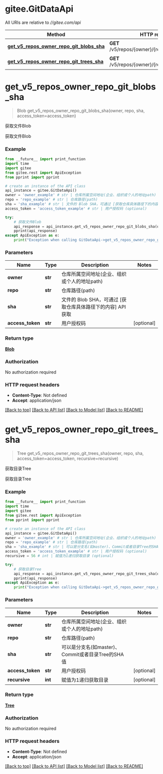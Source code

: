 # gitee.GitDataApi

All URIs are relative to *//gitee.com/api*

Method | HTTP request | Description
------------- | ------------- | -------------
[**get_v5_repos_owner_repo_git_blobs_sha**](GitDataApi.md#get_v5_repos_owner_repo_git_blobs_sha) | **GET** /v5/repos/{owner}/{repo}/git/blobs/{sha} | 获取文件Blob
[**get_v5_repos_owner_repo_git_trees_sha**](GitDataApi.md#get_v5_repos_owner_repo_git_trees_sha) | **GET** /v5/repos/{owner}/{repo}/git/trees/{sha} | 获取目录Tree

# **get_v5_repos_owner_repo_git_blobs_sha**
> Blob get_v5_repos_owner_repo_git_blobs_sha(owner, repo, sha, access_token=access_token)

获取文件Blob

获取文件Blob

### Example
```python
from __future__ import print_function
import time
import gitee
from gitee.rest import ApiException
from pprint import pprint

# create an instance of the API class
api_instance = gitee.GitDataApi()
owner = 'owner_example' # str | 仓库所属空间地址(企业、组织或个人的地址path)
repo = 'repo_example' # str | 仓库路径(path)
sha = 'sha_example' # str | 文件的 Blob SHA，可通过 [获取仓库具体路径下的内容] API 获取
access_token = 'access_token_example' # str | 用户授权码 (optional)

try:
    # 获取文件Blob
    api_response = api_instance.get_v5_repos_owner_repo_git_blobs_sha(owner, repo, sha, access_token=access_token)
    pprint(api_response)
except ApiException as e:
    print("Exception when calling GitDataApi->get_v5_repos_owner_repo_git_blobs_sha: %s\n" % e)
```

### Parameters

Name | Type | Description  | Notes
------------- | ------------- | ------------- | -------------
 **owner** | **str**| 仓库所属空间地址(企业、组织或个人的地址path) | 
 **repo** | **str**| 仓库路径(path) | 
 **sha** | **str**| 文件的 Blob SHA，可通过 [获取仓库具体路径下的内容] API 获取 | 
 **access_token** | **str**| 用户授权码 | [optional] 

### Return type

[**Blob**](Blob.md)

### Authorization

No authorization required

### HTTP request headers

 - **Content-Type**: Not defined
 - **Accept**: application/json

[[Back to top]](#) [[Back to API list]](../README.md#documentation-for-api-endpoints) [[Back to Model list]](../README.md#documentation-for-models) [[Back to README]](../README.md)

# **get_v5_repos_owner_repo_git_trees_sha**
> Tree get_v5_repos_owner_repo_git_trees_sha(owner, repo, sha, access_token=access_token, recursive=recursive)

获取目录Tree

获取目录Tree

### Example
```python
from __future__ import print_function
import time
import gitee
from gitee.rest import ApiException
from pprint import pprint

# create an instance of the API class
api_instance = gitee.GitDataApi()
owner = 'owner_example' # str | 仓库所属空间地址(企业、组织或个人的地址path)
repo = 'repo_example' # str | 仓库路径(path)
sha = 'sha_example' # str | 可以是分支名(如master)、Commit或者目录Tree的SHA值
access_token = 'access_token_example' # str | 用户授权码 (optional)
recursive = 56 # int | 赋值为1递归获取目录 (optional)

try:
    # 获取目录Tree
    api_response = api_instance.get_v5_repos_owner_repo_git_trees_sha(owner, repo, sha, access_token=access_token, recursive=recursive)
    pprint(api_response)
except ApiException as e:
    print("Exception when calling GitDataApi->get_v5_repos_owner_repo_git_trees_sha: %s\n" % e)
```

### Parameters

Name | Type | Description  | Notes
------------- | ------------- | ------------- | -------------
 **owner** | **str**| 仓库所属空间地址(企业、组织或个人的地址path) | 
 **repo** | **str**| 仓库路径(path) | 
 **sha** | **str**| 可以是分支名(如master)、Commit或者目录Tree的SHA值 | 
 **access_token** | **str**| 用户授权码 | [optional] 
 **recursive** | **int**| 赋值为1递归获取目录 | [optional] 

### Return type

[**Tree**](Tree.md)

### Authorization

No authorization required

### HTTP request headers

 - **Content-Type**: Not defined
 - **Accept**: application/json

[[Back to top]](#) [[Back to API list]](../README.md#documentation-for-api-endpoints) [[Back to Model list]](../README.md#documentation-for-models) [[Back to README]](../README.md)

